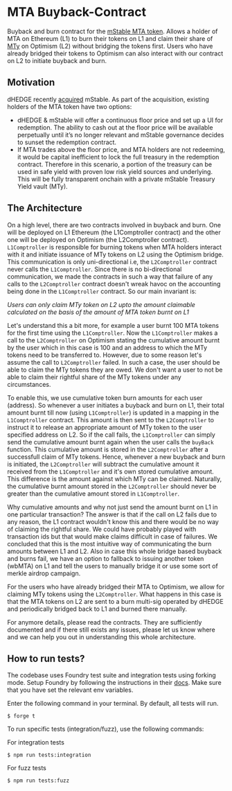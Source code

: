 # MTA Buyback-Contract

Buyback and burn contract for the [mStable MTA token](0xa3BeD4E1c75D00fa6f4E5E6922DB7261B5E9AcD2). Allows a holder of MTA on Ethereum (L1) to burn their tokens on L1 and claim their share of [MTy](0x0f6eae52ae1f94bc759ed72b201a2fdb14891485) on Optimism (L2) without bridging the tokens first. Users who have already bridged their tokens to Optimism can also interact with our contract on L2 to initiate buyback and burn.

## Motivation

dHEDGE recently [acquired](https://forum.mstable.org/t/mip-33-dhedge-acquisition-of-mstable/1017/5) mStable. As part of the acquisition, existing holders of the MTA token have two options:

- dHEDGE & mStable will offer a continuous floor price and set up a UI for redemption. The ability to cash out at the floor price will be available perpetually until it’s no longer relevant and mStable governance decides to sunset the redemption contract.
- If MTA trades above the floor price, and MTA holders are not redeeming, it would be capital inefficient to lock the full treasury in the redemption contract. Therefore in this scenario, a portion of the treasury can be used in safe yield with proven low risk yield sources and underlying. This will be fully transparent onchain with a private mStable Treasury Yield vault (MTy).

## The Architecture

On a high level, there are two contracts involved in buyback and burn. One will be deployed on L1 Ethereum (the L1Comptroller contract) and the other one will be deployed on Optimism (the L2Comptroller contract). `L1Comptroller` is responsible for burning tokens when MTA holders interact with it and initiate issuance of MTy tokens on L2 using the Optimism bridge. This communication is only uni-directional i.e, the `L2Comptroller` contract never calls the `L1Comptroller`. Since there is no bi-directional communication, we made the contracts in such a way that failure of any calls to the `L2Comptroller` contract doesn't wreak havoc on the accounting being done in the `L1Comptroller` contract. So our main invariant is:

  *Users can only claim MTy token on L2 upto the amount claimable calculated on the basis of the amount of MTA token burnt on L1*

Let's understand this a bit more, for example a user burnt 100 MTA tokens for the first time using the `L1Comptroller`. Now the `L1Comptroller` makes a call to the `L2Comptroller` on Optimism stating the cumulative amount burnt by the user which in this case is 100 and an address to which the MTy tokens need to be transferred to. However, due to some reason let's assume the call to `L2Comptroller` failed. In such a case, the user should be able to claim the MTy tokens they are owed. We don't want a user to not be able to claim their rightful share of the MTy tokens under any circumstances.

To enable this, we use cumulative token burn amounts for each user (address). So whenever a user initiates a buyback and burn on L1, their total amount burnt till now (using `L1Comptroller`) is updated in a mapping in the `L1Comptroller` contract. This amount is then sent to the `L2Comptroller` to instruct it to release an appropriate amount of MTy token to the user specified address on L2. So if the call fails, the `L1Comptroller` can simply send the cumulative amount burnt again when the user calls the `buyBack` function. This cumulative amount is stored in the `L2Comptroller` after a successfull claim of MTy tokens. Hence, whenever a new buyback and burn is initiated, the `L2Comptroller` will subtract the cumulative amount it received from the `L1Comptroller` and it's own stored cumulative amount. This difference is the amount against which MTy can be claimed. Naturally, the cumulative burnt amount stored in the `L2Comptroller` should never be greater than the cumulative amount stored in `L1Comptroller`.

Why cumulative amounts and why not just send the amount burnt on L1 in one particular transaction? The answer is that if the call on L2 fails due to any reason, the L1 contract wouldn't know this and there would be no way of claiming the rightful share. We could have probably played with transaction ids but that would make claims difficult in case of failures. We concluded that this is the most intuitive way of communicating the burn amounts between L1 and L2. Also in case this whole bridge based buyback and burns fail, we have an option to fallback to issuing another token (wbMTA) on L1 and tell the users to manually bridge it or use some sort of merkle airdrop campaign.

For the users who have already bridged their MTA to Optimism, we allow for claiming MTy tokens using the `L2Comptroller`. What happens in this case is that the MTA tokens on L2 are sent to a burn multi-sig operated by dHEDGE and periodically bridged back to L1 and burned there manually.

For anymore details, please read the contracts. They are sufficiently documented and if there still exists any issues, please let us know where and we can help you out in understanding this whole architecture.

## How to run tests?

The codebase uses Foundry test suite and integration tests using forking mode. Setup Foundry by following the instructions in their [docs](https://book.getfoundry.sh/getting-started/installation). Make sure that you have set the relevant env variables.

Enter the following command in your terminal. By default, all tests will run.
```shell
$ forge t
```

To run specific tests (integration/fuzz), use the following commands:

For integration tests
```shell
$ npm run tests:integration
```

For fuzz tests
```shell
$ npm run tests:fuzz
```